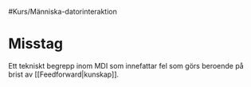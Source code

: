 #Kurs/Människa-datorinteraktion 
# Misstag
Ett tekniskt begrepp inom MDI som innefattar fel som görs beroende på brist av [[Feedforward|kunskap]].

